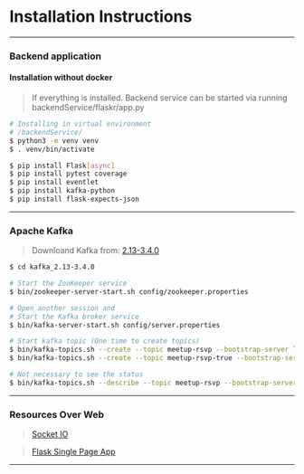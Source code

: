 # Installation Instructions
___

### Backend application
#### Installation without docker

> If everything is installed. Backend service can be started via running backendService/flaskr/app.py

```bash
# Installing in virtual environment
# /backendService/
$ python3 -m venv venv 
$ . venv/bin/activate

$ pip install Flask[async]
$ pip install pytest coverage
$ pip install eventlet
$ pip install kafka-python
$ pip install flask-expects-json
```
___
### Apache Kafka

> Downloand Kafka from: [2.13-3.4.0](https://www.apache.org/dyn/closer.cgi?path=/kafka/3.4.0/kafka_2.13-3.4.0.tgz)

```bash
$ cd kafka_2.13-3.4.0

# Start the ZooKeeper service
$ bin/zookeeper-server-start.sh config/zookeeper.properties

# Open another session and
# Start the Kafka broker service
$ bin/kafka-server-start.sh config/server.properties

# Start kafka topic (One time to create topics)
$ bin/kafka-topics.sh --create --topic meetup-rsvp --bootstrap-server localhost:9092
$ bin/kafka-topics.sh --create --topic meetup-rsvp-true --bootstrap-server localhost:9092

# Not necessary to see the status
$ bin/kafka-topics.sh --describe --topic meetup-rsvp --bootstrap-server localhost:9092
```

___
### Resources Over Web

> [Socket IO](https://socket.io/docs/v4/)

> [Flask Single Page App](https://flask.palletsprojects.com/en/2.2.x/patterns/singlepageapplications/)
___